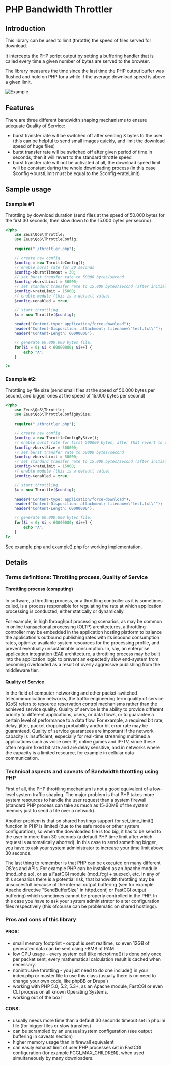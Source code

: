 # PHP Bandwidth Throttler

## Introduction

This library can be used to limit (throttle) the speed of files served for download.

It intercepts the PHP script output by setting a buffering handler that is called every time a given number of bytes are served to the browser.

The library measures the time since the last time the PHP output buffer was flushed and hold on PHP for a while if the average download speed is above a given limit.

![Example](http://php.webtutor.pl/throttler/speed_decrease.PNG)

## Features

There are three different bandwidth shaping mechanisms to ensure adequate Quality of Service:

* burst transfer rate will be switched off after sending X bytes to the user (this can be helpful to send small images quickly, and limit the download speed of huge files)
* burst transfer rate will be switched off after given period of time in seconds, then it will revert to the standard throttle speed
* burst transfer rate will not be activated at all, the download speed limit will be constant during the whole downloading process (in this case $config->burstLimit must be equal to the $config->rateLimit)

## Sample usage

### Example #1
Throttling by download duration (send files at the speed of 50.000 bytes for the first 30 seconds, then slow down to the 15.000 bytes per second)

```php
<?php
	use Zeus\QoS\Throttle;
	use Zeus\QoS\ThrottleConfig;
    
	require("./throttler.php");

	// create new config
	$config = new ThrottleConfig();
	// enable burst rate for 30 seconds
	$config->burstTimeout = 30;
	// set burst transfer rate to 50000 bytes/second
	$config->burstLimit = 50000;
	// set standard transfer rate to 15.000 bytes/second (after initial 30 seconds of burst rate)
	$config->rateLimit = 15000;
	// enable module (this is a default value)
	$config->enabled = true;

	// start throttling
	$x = new Throttle($config);

	header("Content-type: application/force-download");
	header("Content-Disposition: attachment; filename=\"test.txt\"");
	header("Content-Length: 60000000");

	// generate 60.000.000 bytes file.  
	for($i = 0; $i < 60000000; $i++) {
	    echo "A";
	} 

?>
```

### Example #2: 

Throttling by file size (send small files at the speed of 50.000 bytes per second, and bigger ones at the speed of 15.000 bytes per second)

```php
<?php
	use Zeus\QoS\Throttle;
	use Zeus\QoS\ThrottleConfigBySize;
	
	require("./throttler.php");

	// create new config
	$config = new ThrottleConfigBySize();
	// enable burst rate for first 500000 bytes, after that revert to the standard transfer rate
	$config->burstSize = 500000;
	// set burst transfer rate to 50000 bytes/second
	$config->burstLimit = 50000;
	// set standard transfer rate to 15.000 bytes/second (after initial 30 seconds of burst rate)
	$config->rateLimit = 15000;
	// enable module (this is a default value)
	$config->enabled = true;

	// start throttling
	$x = new Throttle($config);

	header("Content-type: application/force-download");
	header("Content-Disposition: attachment; filename=\"test.txt\"");
	header("Content-Length: 60000000");

	// generate 60.000.000 bytes file.  
	for($i = 0; $i < 60000000; $i++) {
	    echo "A";
	} 
?>
```
            
See example.php and example2.php for working implementation.

## Details

### Terms definitions: Throttling process, Quality of Service

#### Throttling process (computing) 

In software, a throttling process, or a throttling controller as it is sometimes called, 
is a process responsible for regulating the rate at which application processing is conducted, 
either statically or dynamically.

For example, in high throughput processing scenarios, as may be common in online transactional 
processing (OLTP) architectures, a throttling controller may be embedded in the application hosting 
platform to balance the application's outbound publishing rates with its inbound consumption rates, 
optimize available system resources for the processing profile, and prevent eventually unsustainable 
consumption. In, say, an enterprise application integration (EAI) architecture, a throttling process 
may be built into the application logic to prevent an expectedly slow end-system from becoming 
overloaded as a result of overly aggressive publishing from the middleware tier.

#### Quality of Service

In the field of computer networking and other packet-switched telecommunication networks, the traffic 
engineering term quality of service (QoS) refers to resource reservation control mechanisms rather than 
the achieved service quality. Quality of service is the ability to provide different priority to different 
applications, users, or data flows, or to guarantee a certain level of performance to a data flow. 
For example, a required bit rate, delay, jitter, packet dropping probability and/or bit error rate may 
be guaranteed. Quality of service guarantees are important if the network capacity is insufficient, 
especially for real-time streaming multimedia applications such as voice over IP, online games and IP-TV, 
since these often require fixed bit rate and are delay sensitive, and in networks where the capacity is 
a limited resource, for example in cellular data communication.

### Technical aspects and caveats of Bandwidth throttling using PHP

First of all, the PHP throttling mechanism is not a good equivalent of a low-level system traffic shaping.
The major problem is that PHP takes more system resources to handle the user request than a system firewall 
(standard PHP process can take as much as 15-30MB of the system memory just to send a file over a network).

Another problem is that on shared hostings support for set_time_limit() function in PHP is limited (due to 
the safe mode or other system configuration), so when the downloaded file is too big, it has to be send to the 
user in more than 30 seconds (a default PHP time limit after which request is automatically aborted). In this 
case to send something bigger, you have to ask your system administrator to increase your time limit above 30 
seconds.

The last thing to remember is that PHP can be executed on many different OS'es and APIs. For example PHP can be
installed as an Apache module (mod_php.so), or as a FastCGI module (mod_fcgi + suexec), etc. In any of this
scenarios there is a potential risk, that bandwidth throttling may be unsuccesfull because of the internal 
output buffering (see for example Apache directive "SendBufferSize" in httpd.conf, or FastCGI output buffering) 
which sometimes cannot be properly controlled in the PHP. In this case you have to ask your system administrator 
to alter configuration files respectively (this ofcourse can be problematic on shared hostings).

### Pros and cons of this library

#### PROS:

* small memory footprint - output is sent realtime, so even 12GB of generated data can be sent using ~8MB of RAM.
* low CPU usage - every system call (like microtime()) is done only once per packet sent, every mathematical calculation result is cached when necessary.
* nonintrusive throttling - you just need to do one include() in your index.php or master file to use this class (usually there is no need to change your own code, like phpBB or Drupal)
* working with PHP 5.0, 5.2, 5.3+, as an Apache module, FastCGI or even CLI process on all known Operating Systems.
* working out of the box!

#### CONS:
* usually needs more time than a default 30 seconds timeout set in php.ini file (for bigger files or slow transfers)
* can be scrambled by an unusual system configuration (see output buffering in caveats section)
* higher memory usage than in firewall equivalent
* can easily exhaust limit of user PHP processes set in FastCGI configuration (for example FCGI_MAX_CHILDREN), when used simultaneously by many downloaders.
